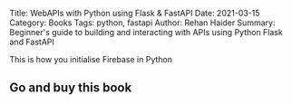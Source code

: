 Title: WebAPIs with Python using Flask & FastAPI
Date: 2021-03-15
Category: Books
Tags: python, fastapi
Author: Rehan Haider
Summary: Beginner's guide to building and interacting with APIs using Python Flask and FastAPI


This is how you initialise Firebase in Python

## Go and buy this book